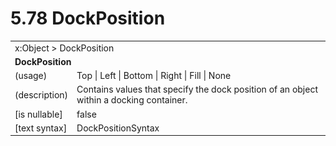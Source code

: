 <html dir="LTR" xmlns:mshelp="http://msdn.microsoft.com/mshelp" xmlns:ddue="http://ddue.schemas.microsoft.com/authoring/2003/5" xmlns:xlink="http://www.w3.org/1999/xlink" xmlns:tool="http://www.microsoft.com/tooltip">

<body>
 <input type="hidden" id="userDataCache" class="userDataStyle">
 <input type="hidden" id="hiddenScrollOffset">
 <img id="dropDownImage" style="display:none; height:0; width:0;" src="../local/drpdown.gif">
 <img id="dropDownHoverImage" style="display:none; height:0; width:0;" src="../local/drpdown_orange.gif">
 <img id="collapseImage" style="display:none; height:0; width:0;" src="../local/collapse.gif">
 <img id="expandImage" style="display:none; height:0; width:0;" src="../local/exp.gif">
 <img id="collapseAllImage" style="display:none; height:0; width:0;" src="../local/collall.gif">
 <img id="expandAllImage" style="display:none; height:0; width:0;" src="../local/expall.gif">
 <img id="copyImage" style="display:none; height:0; width:0;" src="../local/copycode.gif">
 <img id="copyHoverImage" style="display:none; height:0; width:0;" src="../local/copycodeHighlight.gif">
 <div id="header"><h1 class="heading">5.78 DockPosition</h1></div>

 <div id="mainSection">
 <div id="mainBody">
 <div id="allHistory" class="saveHistory" onsave="saveAll()" onload="loadAll()"></div>
 <p xmlns:wsd="http://wsdev.schemas.microsoft.com/authoring/2008/2" xmlns:msxsl="urn:schemas-microsoft-com:xslt" xmlns:script="urn:script" xmlns:build="urn:build">
 </p>
 <div id="sectionSection0" class="section" name="collapseableSection">
 <content xmlns="http://ddue.schemas.microsoft.com/authoring/2003/5" xmlns:wsd="http://wsdev.schemas.microsoft.com/authoring/2008/2" xmlns:msxsl="urn:schemas-microsoft-com:xslt" xmlns:script="urn:script" xmlns:build="urn:build">
 </content>
 </div>
 <div id="sectionSection1" class="section" name="collapseableSection">
 <content xmlns="http://ddue.schemas.microsoft.com/authoring/2003/5" xmlns:wsd="http://wsdev.schemas.microsoft.com/authoring/2008/2" xmlns:msxsl="urn:schemas-microsoft-com:xslt" xmlns:script="urn:script" xmlns:build="urn:build">
 <table class="ProtocolAuthoredTable" xmlns="">
 <tr><td colspan="2">
<mshelp:link keywords="55aacd72-e114-4aa1-b774-3f7ded5e1f7d" tabindex="0">x:Object</mshelp:link> &gt; <mshelp:link keywords="774f223d-a3a1-447a-ac97-4b8c8c5e97bb" tabindex="0">DockPosition</mshelp:link> </td>
 </tr>
 <tr><td colspan="2">
 <b>DockPosition</b> </td>
 </tr>
 <tr><td><div class="indent0">(usage)</div></td>
 <td><mshelp:link keywords="408040f4-161a-4fc6-8e14-9ee177a19bf7" tabindex="0">Top</mshelp:link> | <mshelp:link keywords="408040f4-161a-4fc6-8e14-9ee177a19bf7" tabindex="0">Left</mshelp:link> | <mshelp:link keywords="408040f4-161a-4fc6-8e14-9ee177a19bf7" tabindex="0">Bottom</mshelp:link> | <mshelp:link keywords="408040f4-161a-4fc6-8e14-9ee177a19bf7" tabindex="0">Right</mshelp:link> | <mshelp:link keywords="408040f4-161a-4fc6-8e14-9ee177a19bf7" tabindex="0">Fill</mshelp:link> | <mshelp:link keywords="408040f4-161a-4fc6-8e14-9ee177a19bf7" tabindex="0">None</mshelp:link></td>
 </tr>
 <tr><td><div class="indent0">(description)</div></td>
 <td>Contains values that specify the dock position of an object within a docking container.</td>
 </tr>
 <tr><td><div class="indent0">[is nullable]</div></td>
 <td>false</td>
 </tr>
 <tr><td><div class="indent0">[text syntax]</div></td>
 <td><mshelp:link keywords="408040f4-161a-4fc6-8e14-9ee177a19bf7" tabindex="0">DockPositionSyntax</mshelp:link></td>
 </tr>
</table>
 </content>
 </div>
 <!--[if gte IE 5]>
 <tool:tip element="languageFilterToolTip" avoidmouse="false"/>
 <![endif]-->
 </div>
 <a name="feedback"></a><span></span>
 </div>
</body></html>
